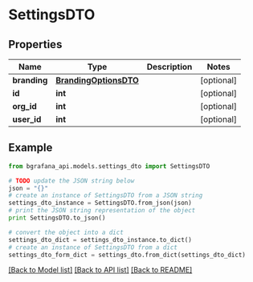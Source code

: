# SettingsDTO


## Properties
Name | Type | Description | Notes
------------ | ------------- | ------------- | -------------
**branding** | [**BrandingOptionsDTO**](BrandingOptionsDTO.md) |  | [optional] 
**id** | **int** |  | [optional] 
**org_id** | **int** |  | [optional] 
**user_id** | **int** |  | [optional] 

## Example

```python
from bgrafana_api.models.settings_dto import SettingsDTO

# TODO update the JSON string below
json = "{}"
# create an instance of SettingsDTO from a JSON string
settings_dto_instance = SettingsDTO.from_json(json)
# print the JSON string representation of the object
print SettingsDTO.to_json()

# convert the object into a dict
settings_dto_dict = settings_dto_instance.to_dict()
# create an instance of SettingsDTO from a dict
settings_dto_form_dict = settings_dto.from_dict(settings_dto_dict)
```
[[Back to Model list]](../README.md#documentation-for-models) [[Back to API list]](../README.md#documentation-for-api-endpoints) [[Back to README]](../README.md)



